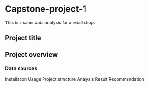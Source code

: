 # Capstone-project-1
This is a sales data analysis for a retail shop.
## Project title
## Project overview 

### Data sources 
Installation 
Usage
Project structure 
Analysis 
Result 
Recommendation 
